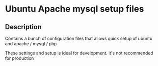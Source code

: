 <h1>Ubuntu Apache mysql setup files</h1>

<h2>Description</h2>
<p>Contains a bunch of configuration files that allows quick setup of ubuntu and apache / mysql / php</p>
<p>These settings and setup is ideal for development. It's not recommended for production</p>

